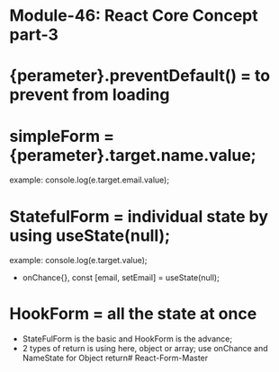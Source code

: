 # Module-46: React Core Concept part-3

# {perameter}.preventDefault() = to prevent from loading

# simpleForm = {perameter}.target.name.value;
example: console.log(e.target.email.value);

# StatefulForm = individual state by using useState(null);
example: console.log(e.target.value);

* onChance{}, const [email, setEmail] = useState(null);

# HookForm = all the state at once
* StateFulForm is the basic and HookForm is the advance;
* 2 types of return is using here, object or array; use onChance and NameState for Object return#   R e a c t - F o r m - M a s t e r  
 
